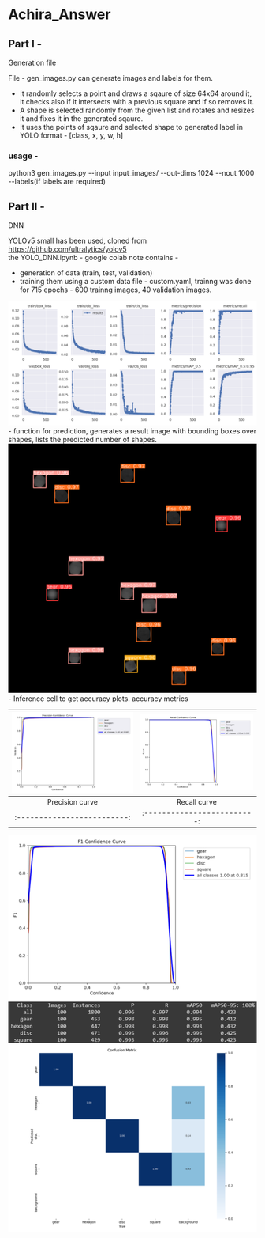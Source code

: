 # Achira_Answer

## Part I -  
Generation file

File - gen_images.py can generate images and labels for them.<br>
- It randomly selects a point and draws a sqaure of size 64x64 around it, it checks also if it intersects with a previous square and if so removes it.
- A shape is selected randomly from the given list and rotates and resizes it and fixes it in the generated sqaure.
- It uses the points of sqaure and selected shape to generated label in YOLO format - [class, x, y, w, h]

### usage - 
python3 gen_images.py --input input_images/ --out-dims 1024 --nout 1000 --labels(if labels are required)

## Part II -
DNN

YOLOv5 small has been used, cloned from https://github.com/ultralytics/yolov5 <br>
the YOLO_DNN.ipynb - google colab note contains - <br>
- generation of data (train, test, validation)
- training them using a custom data file - custom.yaml, trainng was done for 715 epochs - 600 trainng images, 40 validation images.
 <img src="./images/results.png" alt="training loss curves" title="training loss curves">
- function for prediction, generates a result image with bounding boxes over shapes, lists the predicted number of shapes.
<img src="./images/result.jpg" alt="result" title="result of predict.jpg">
- Inference cell to get accuracy plots. accuracy metrics

 ![](./images/P_curve.png) | ![](./images/R_curve.png) 
:-------------------------:|:-------------------------:
      Precision curve      |         Recall curve   
:-------------------------:|:-------------------------:
      
<img src="./images/F1_curve.png" alt="f1" title="F1 curve">
<img src="./images/mAP.png" alt="map" title="mAP Scores">
<img src="./images/confusion_matrix.png" alt="cm" title="Confusion Matrix">
